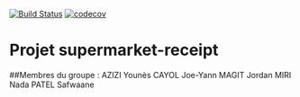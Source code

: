 [![Build Status](https://travis-ci.com/safwaanep/supermarket-receipt.svg?branch=master)](https://travis-ci.com/safwaanep/supermarket-receipt)
[![codecov](https://codecov.io/gh/safwaanep/supermarket-receipt/branch/master/graph/badge.svg)](https://codecov.io/gh/safwaanep/supermarket-receipt)


# Projet supermarket-receipt

##Membres du groupe :
AZIZI Younès
CAYOL Joe-Yann
MAGIT Jordan
MIRI Nada
PATEL Safwaane


